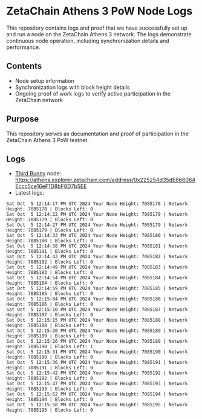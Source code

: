 # ZetaChain Athens 3 PoW Node Logs
This repository contains logs and proof that we have successfully set up and run a node on the ZetaChain Athens 3 network. The logs demonstrate continuous node operation, including synchronization details and performance.

## Contents
- Node setup information
- Synchronization logs with block height details
- Ongoing proof of work logs to verify active participation in the ZetaChain network

## Purpose
This repository serves as documentation and proof of participation in the ZetaChain Athens 3 PoW testnet.

## Logs

- [Third Bunny](https://thirdbunny.xyz/) node: https://athens.explorer.zetachain.com/address/0x225254d35dE666064Eccc5ce16eF1D8bF8D7b5EE
- Latest logs:
```
Sat Oct  5 12:14:17 PM UTC 2024 Your Node Height: 7085178 | Network Height: 7085178 | Blocks Left: 0
Sat Oct  5 12:14:22 PM UTC 2024 Your Node Height: 7085179 | Network Height: 7085179 | Blocks Left: 0
Sat Oct  5 12:14:27 PM UTC 2024 Your Node Height: 7085179 | Network Height: 7085179 | Blocks Left: 0
Sat Oct  5 12:14:33 PM UTC 2024 Your Node Height: 7085180 | Network Height: 7085180 | Blocks Left: 0
Sat Oct  5 12:14:38 PM UTC 2024 Your Node Height: 7085181 | Network Height: 7085181 | Blocks Left: 0
Sat Oct  5 12:14:43 PM UTC 2024 Your Node Height: 7085182 | Network Height: 7085182 | Blocks Left: 0
Sat Oct  5 12:14:49 PM UTC 2024 Your Node Height: 7085183 | Network Height: 7085183 | Blocks Left: 0
Sat Oct  5 12:14:54 PM UTC 2024 Your Node Height: 7085184 | Network Height: 7085184 | Blocks Left: 0
Sat Oct  5 12:14:59 PM UTC 2024 Your Node Height: 7085185 | Network Height: 7085185 | Blocks Left: 0
Sat Oct  5 12:15:04 PM UTC 2024 Your Node Height: 7085186 | Network Height: 7085186 | Blocks Left: 0
Sat Oct  5 12:15:10 PM UTC 2024 Your Node Height: 7085187 | Network Height: 7085187 | Blocks Left: 0
Sat Oct  5 12:15:15 PM UTC 2024 Your Node Height: 7085188 | Network Height: 7085188 | Blocks Left: 0
Sat Oct  5 12:15:20 PM UTC 2024 Your Node Height: 7085189 | Network Height: 7085189 | Blocks Left: 0
Sat Oct  5 12:15:26 PM UTC 2024 Your Node Height: 7085189 | Network Height: 7085190 | Blocks Left: 1
Sat Oct  5 12:15:31 PM UTC 2024 Your Node Height: 7085190 | Network Height: 7085190 | Blocks Left: 0
Sat Oct  5 12:15:36 PM UTC 2024 Your Node Height: 7085191 | Network Height: 7085191 | Blocks Left: 0
Sat Oct  5 12:15:42 PM UTC 2024 Your Node Height: 7085192 | Network Height: 7085192 | Blocks Left: 0
Sat Oct  5 12:15:47 PM UTC 2024 Your Node Height: 7085193 | Network Height: 7085193 | Blocks Left: 0
Sat Oct  5 12:15:52 PM UTC 2024 Your Node Height: 7085194 | Network Height: 7085194 | Blocks Left: 0
Sat Oct  5 12:15:58 PM UTC 2024 Your Node Height: 7085195 | Network Height: 7085195 | Blocks Left: 0
```
